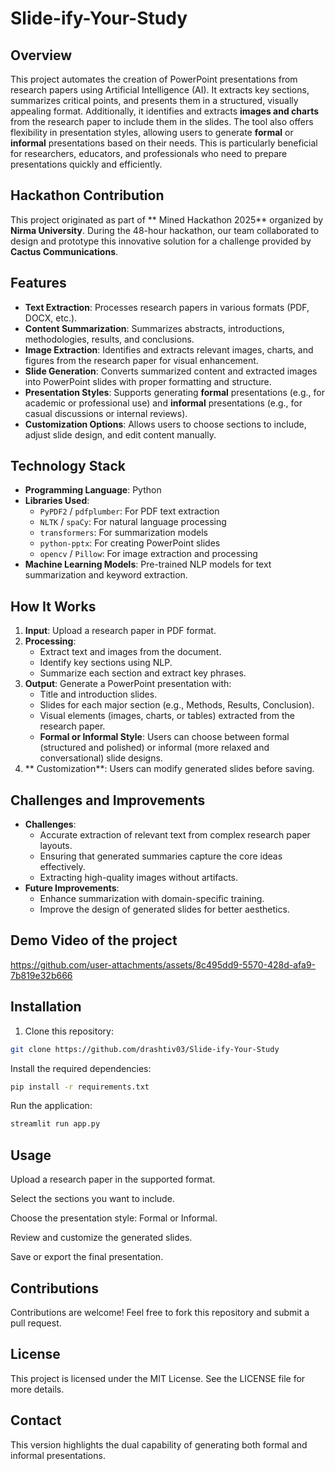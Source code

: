 # Slide-ify-Your-Study

## Overview
This project automates the creation of PowerPoint presentations from research papers using Artificial Intelligence (AI). It extracts key sections, summarizes critical points, and presents them in a structured, visually appealing format. Additionally, it identifies and extracts **images and charts** from the research paper to include them in the slides. The tool also offers flexibility in presentation styles, allowing users to generate **formal** or **informal** presentations based on their needs. This is particularly beneficial for researchers, educators, and professionals who need to prepare presentations quickly and efficiently.

## Hackathon Contribution
This project originated as part of ** Mined Hackathon 2025** organized by **Nirma University**. During the 48-hour hackathon, our team collaborated to design and prototype this innovative solution for a challenge provided by **Cactus Communications**.

##  Features
- **Text Extraction**: Processes research papers in various formats (PDF, DOCX, etc.).
- **Content Summarization**: Summarizes abstracts, introductions, methodologies, results, and conclusions.
- **Image Extraction**: Identifies and extracts relevant images, charts, and figures from the research paper for visual enhancement.
- **Slide Generation**: Converts summarized content and extracted images into PowerPoint slides with proper formatting and structure.
- **Presentation Styles**: Supports generating **formal** presentations (e.g., for academic or professional use) and **informal** presentations (e.g., for casual discussions or internal reviews).
- **Customization Options**: Allows users to choose sections to include, adjust slide design, and edit content manually.

## Technology Stack
- **Programming Language**: Python
- **Libraries Used**:
  - `PyPDF2` / `pdfplumber`: For PDF text extraction
  - `NLTK` / `spaCy`: For natural language processing
  - `transformers`: For summarization models
  -  `python-pptx`: For creating PowerPoint slides
  - `opencv` / `Pillow`: For image extraction and processing
- **Machine Learning Models**: Pre-trained NLP models for text summarization and keyword extraction.

## How It Works
1. **Input**: Upload a research paper in PDF format.
2. **Processing**:
   - Extract text and images from the document.
   - Identify key sections using NLP.
   - Summarize each section and extract key phrases.
3. **Output**: Generate a PowerPoint presentation with:
   - Title and introduction slides.
   - Slides for each major section (e.g., Methods, Results, Conclusion).
   - Visual elements (images, charts, or tables) extracted from the research paper.
   -  **Formal or Informal Style**: Users can choose between formal (structured and polished) or informal (more relaxed and conversational) slide designs.
4. ** Customization**: Users can modify generated slides before saving.

##  Challenges and Improvements
- **Challenges**:
  - Accurate extraction of relevant text from complex research paper layouts.
  - Ensuring that generated summaries capture the core ideas effectively.
  - Extracting high-quality images without artifacts.
- **Future Improvements**:
  - Enhance summarization with domain-specific training.
  - Improve the design of generated slides for better aesthetics.

## Demo Video of the project
https://github.com/user-attachments/assets/8c495dd9-5570-428d-afa9-7b819e32b666

## Installation
1. Clone this repository:
```bash
git clone https://github.com/drashtiv03/Slide-ify-Your-Study

```
Install the required dependencies:
 ```bash
pip install -r requirements.txt
```

Run the application:
 ```bash
streamlit run app.py
```

## Usage
Upload a research paper in the supported format.

Select the sections you want to include.

Choose the presentation style: Formal or Informal.

Review and customize the generated slides.

Save or export the final presentation.

## Contributions
Contributions are welcome! Feel free to fork this repository and submit a pull request.

## License
This project is licensed under the MIT License. See the LICENSE file for more details.

## Contact
This version highlights the dual capability of generating both formal and informal presentations.
